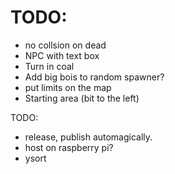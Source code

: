 # TODO:

- no collsion on dead
- NPC with text box
- Turn in coal
- Add big bois to random spawner?
- put limits on the map
- Starting area (bit to the left)

TODO:

- release, publish automagically.
- host on raspberry pi?
- ysort
